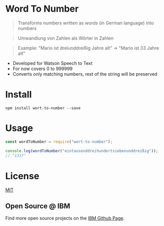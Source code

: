 # Word To Number

> Transforms numbers written as words (in German language) into numbers

> Umwandlung von Zahlen als Wörter in Zahlen

> Example: "Mario ist dreiunddreißig Jahre alt" -> "Mario ist 33 Jahre alt"

- Developed for Watson Speech to Text
- For now covers 0 to 999999
- Converts only matching numbers, rest of the string will be preserved

# Install

```
npm install wort-to-number --save
```

# Usage

```javascript
const wordToNumber = require("wort-to-number");

console.log(wordToNumber("eintausenddreihundertsiebenunddreißig"));
// "1337"
```

# License

[MIT](https://tldrlegal.com/license/mit-license)

## Open Source @ IBM

Find more open source projects on the
[IBM Github Page](http://ibm.github.io/).
